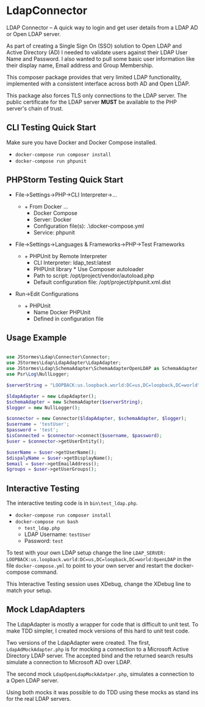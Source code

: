 # LdapConnector
LDAP Connector – A quick way to login and get user details from a LDAP AD or Open LDAP server.

As part of creating a Single Sign On (SSO) solution to Open LDAP and Active Directory (AD) I needed to validate users 
against their LDAP User Name and Password.  I also wanted to pull some basic user information like their display name, 
Email address and Group Membership.

This composer package provides that very limited LDAP functionality, implemented with a consistent interface across 
both AD and Open LDAP.

This package also forces TLS only connections to the LDAP server.  The public certificate for the LDAP server **MUST** 
be available to the PHP server's chain of trust.

## CLI Testing Quick Start 

Make sure you have Docker and Docker Compose installed.

* `docker-compose run composer install`
* `docker-compose run phpunit`

## PHPStorm Testing Quick Start

* File->Settings->PHP->CLI Interpreter->...
  * \+ From Docker ...
    * Docker Compose
    * Server: Docker
    * Configuration file(s):  .\docker-compose.yml
    * Service: phpunit

* File->Settings->Languages & Frameworks->PHP->Test Frameworks
  * \+ PHPUnit by Remote Interpreter 
    * CLI Interpreter: ldap_test:latest
    * PHPUnit library * Use Composer autoloader
    * Path to script: /opt/project/vendor/autoload.php
    * Default configuration file: /opt/project/phpunit.xml.dist

* Run->Edit Configurations
  * \+ PHPUnit
    * Name Docker PHPUnit
    * Defined in configuration file

## Usage Example

```php

use JStormes\Ldap\Connector\Connector;
use JStormes\Ldap\LdapAdapter\LdapAdapter;
use JStormes\Ldap\SchemaAdapter\SchemaAdapterOpenLDAP as SchemaAdapter;
use Psr\Log\NullLogger;

$serverString = "LOOPBACK:us.loopback.world:DC=us,DC=loopback,DC=world";

$ldapAdapter = new LdapAdapter();
$schemaAdapter = new SchemaAdapter($serverString);
$logger = new NullLogger();

$connector = new Connector($ldapAdapter, $schemaAdapter, $logger);
$username = 'testUser';
$password = 'test';
$isConnected = $connector->connect($username, $password);
$user = $connector->getUserEntity();

$userName = $user->getUserName();
$dispalyName = $user->getDisplayName();
$email = $user->getEmailAddress();
$groups = $user->getUserGroups();

```

## Interactive Testing

The interactive testing code is in `bin\test_ldap.php`.

* `docker-compose run composer install`
* `docker-compose run bash`
  * `test_ldap.php`
  * LDAP Username: `testUser`
  * Password: `test`
  
To test with your own LDAP setup change the line 
`LDAP_SERVER: LOOPBACK:us.loopback.world:DC=us,DC=loopback,DC=world:OpenLDAP` in the file `docker-compose.yml` to point
to your own server and restart the docker-compose command.

This Interactive Testing session uses XDebug, change the XDebug line to match your setup.


## Mock LdapAdapters

The LdapAdapter is mostly a wrapper for code that is difficult to unit test.  To make TDD simpler, I created mock 
versions of this hard to unit test code.

Two versions of the LdapAdapter were created.  The first, `LdapAdMockAdapter.php` is for mocking a connection to a 
Microsoft Active Directory LDAP server.  The accepted bind and the returned search results simulate a connection to 
Microsoft AD over LDAP.  

The second mock `LdapOpenLdapMockAdatper.php`, simulates a connection to a Open LDAP server.  

Using both mocks it was possible to do TDD using these mocks as stand ins for the real LDAP servers.

